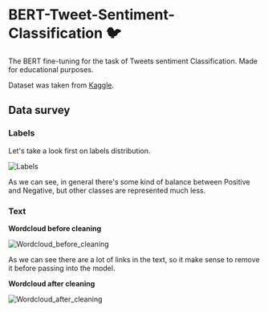 # BERT-Tweet-Sentiment-Classification 🐦


The BERT fine-tuning for the task of Tweets sentiment Classification. Made for educational purposes.

Dataset was taken from <a href='https://www.kaggle.com/datasets/datatattle/covid-19-nlp-text-classification?select=Corona_NLP_train.csv'>Kaggle</a>.

## Data survey

### Labels

Let's take a look first on labels distribution.

![Labels](https://github.com/IOBananaOI/BERT-Tweet-Sentiment-Classification/assets/56229061/7231961a-477c-4b4b-8ea5-b0bbe098cdac)

As we can see, in general there's some kind of balance between Positive and Negative, but other classes are represented much less.

### Text

**Wordcloud before cleaning**

![Wordcloud_before_cleaning](https://github.com/IOBananaOI/BERT-Tweet-Sentiment-Classification/assets/56229061/300e45eb-5db8-41c3-8587-b9a37175c9dc)

As we can see there are a lot of links in the text, so it make sense to remove it before passing into the model.

**Wordcloud after cleaning**

![Wordcloud_after_cleaning](https://github.com/IOBananaOI/BERT-Tweet-Sentiment-Classification/assets/56229061/a058c6a9-02a0-4631-a8b4-756ddc7cc37b)


